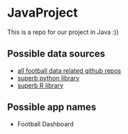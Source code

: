 # JavaProject
This is a repo for our project in Java :))

## Possible data sources

- [all football data related github repos](https://github.com/topics/soccer-data?o=desc&s=)
- [superb python library](https://github.com/probberechts/soccerdata)
- [superb R library](https://github.com/JaseZiv/worldfootballR)

## Possible app names

- Football Dashboard
